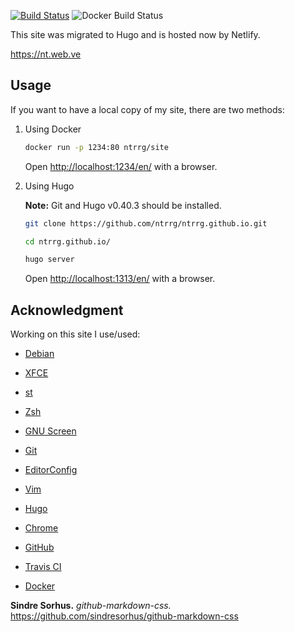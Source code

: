 [![Build Status](https://travis-ci.com/ntrrg/ntrrg.github.io.svg?branch=master)](https://travis-ci.com/ntrrg/ntrrg.github.io)
![Docker Build Status](https://img.shields.io/docker/build/ntrrg/site.svg)

This site was migrated to Hugo and is hosted now by Netlify.

<https://nt.web.ve>

## Usage

If you want to have a local copy of my site, there are two methods:

1. Using Docker

    ```sh
    docker run -p 1234:80 ntrrg/site
    ```

    Open <http://localhost:1234/en/> with a browser.

2. Using Hugo

    **Note:** Git and Hugo v0.40.3 should be installed.

    ```sh
    git clone https://github.com/ntrrg/ntrrg.github.io.git
    ```

    ```sh
    cd ntrrg.github.io/
    ```

    ```sh
    hugo server
    ```

    Open <http://localhost:1313/en/> with a browser.

## Acknowledgment

Working on this site I use/used:

* [Debian](https://www.debian.org/)

* [XFCE](https://xfce.org/)

* [st](https://st.suckless.org/)

* [Zsh](http://www.zsh.org/)

* [GNU Screen](https://www.gnu.org/software/screen)

* [Git](https://git-scm.com/)

* [EditorConfig](http://editorconfig.org/)

* [Vim](https://www.vim.org/)

* [Hugo](https://gohugo.io)

* [Chrome](https://www.google.com/chrome/browser/desktop/index.html)

* [GitHub](https://github.com)

* [Travis CI](https://travis-ci.org)

* [Docker](https://docker.com)

**Sindre Sorhus.** *github-markdown-css.* <https://github.com/sindresorhus/github-markdown-css>

